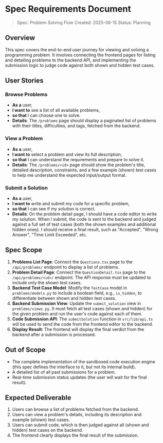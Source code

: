 # Spec Requirements Document

> Spec: Problem Solving Flow
> Created: 2025-08-15
> Status: Planning

## Overview

This spec covers the end-to-end user journey for viewing and solving a programming problem. It involves connecting the frontend pages for listing and detailing problems to the backend API, and implementing the submission logic to judge code against both shown and hidden test cases.

## User Stories

### Browse Problems

*   **As a** user,
*   **I want to** see a list of all available problems,
*   **so that** I can choose one to solve.
*   **Details**: The `/problems` page should display a paginated list of problems with their titles, difficulties, and tags, fetched from the backend.

### View a Problem

*   **As a** user,
*   **I want to** select a problem and view its full description,
*   **so that** I can understand the requirements and prepare to solve it.
*   **Details**: The `/problems/<id>` page should show the problem's title, detailed description, constraints, and a few example (shown) test cases to help me understand the expected input/output format.

### Submit a Solution

*   **As a** user,
*   **I want to** write and submit my code for a specific problem,
*   **so that** I can see if my solution is correct.
*   **Details**: On the problem detail page, I should have a code editor to write my solution. When I submit, the code is sent to the backend and judged against a full set of test cases (both the shown examples and additional hidden ones). I should receive a final result, such as "Accepted", "Wrong Answer", "Time Limit Exceeded", etc.

## Spec Scope

1.  **Problems List Page**: Connect the `Questions.tsx` page to the `/api/problems/` endpoint to display a list of problems.
2.  **Problem Detail Page**: Connect the `QuestionDetail.tsx` page to the `/api/problems/<id>/` endpoint. The API response must be updated to include only the *shown* test cases.
3.  **Backend Test Case Model**: Modify the `TestCase` model in `problems/models.py` to include a boolean field, e.g., `is_hidden`, to differentiate between shown and hidden test cases.
4.  **Backend Submission View**: Update the `submit_solution` view in `problems/views.py`. It must fetch all test cases (shown and hidden) for the given problem and run the user's code against each of them.
5.  **Code Submission API**: The `submitSolution` function in `src/lib/api.ts` will be used to send the code from the frontend editor to the backend.
6.  **Display Result**: The frontend will display the final verdict from the backend after a submission is processed.

## Out of Scope

-   The complete implementation of the sandboxed code execution engine (this spec defines the interface to it, but not its internal build).
-   A detailed list of all past submissions for a problem.
-   Real-time submission status updates (the user will wait for the final result).

## Expected Deliverable

1.  Users can browse a list of problems fetched from the backend.
2.  Users can view a problem's details, including its description and example (shown) test cases.
3.  Users can submit code, which is then judged against all (shown and hidden) test cases on the backend.
4.  The frontend clearly displays the final result of the submission.
